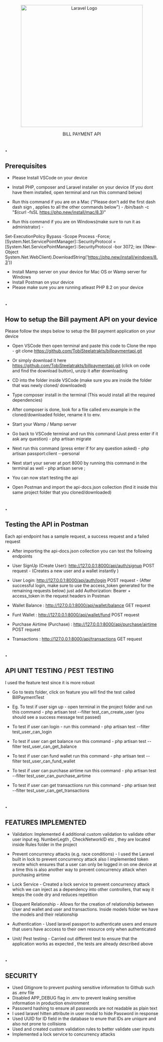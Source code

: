 <p align="center"><a href="https://laravel.com" target="_blank"><img src="https://raw.githubusercontent.com/laravel/art/master/logo-lockup/5%20SVG/2%20CMYK/1%20Full%20Color/laravel-logolockup-cmyk-red.svg" width="400" alt="Laravel Logo"></a></p>

<p align="center">
 BILL PAYMENT API 
</p>

## .
## Prerequisites
- Please Install VSCode on your device

- Install PHP, composer and Laravel installer on your device (If you dont have them installed, open terminal and run this command below)
- Run this command if you are on a Mac ("Please don't add the first dash dash sign , applies to all the other commands below")  -  /bin/bash -c "$(curl -fsSL https://php.new/install/mac/8.3)"

- Run this command if you are on Windows(make sure to run it as administrator) -  

Set-ExecutionPolicy Bypass -Scope Process -Force; [System.Net.ServicePointManager]::SecurityProtocol = [System.Net.ServicePointManager]::SecurityProtocol -bor 3072; iex ((New-Object System.Net.WebClient).DownloadString('https://php.new/install/windows/8.3'))

- Install Mamp server on your device for Mac OS or Wamp server  for Windows
- Install Postman on your device
- Please make sure you are running atleast PHP 8.2 on your device



## .
## How to setup the Bill payment API on your device

Please follow the steps below to setup the Bill payment application on your device

-  Open VSCode  then open terminal and paste this code to Clone the repo -   git clone https://github.com/TobiSteelatrakts/billpaymentapi.git

- Or simply download it here https://github.com/TobiSteelatrakts/billpaymentapi.git (click on code and find the download button), unzip it after downloading

- CD into the folder inside VSCode (make sure you are inside the folder that was newly cloned/ downloaded)

- Type  composer install in the terminal (This would install all the required dependencies)
- After composer is done,  look for a file called env.example in the cloned/downloaded folder, rename it to env.
- Start your Wamp / Mamp server
- Go back to VSCode terminal and run this command (Just press enter if it ask any question)  -     php artisan migrate
- Next run this command (press enter if for any question asked)  -     php artisan passport:client --personal 
- Next start your server at port 8000 by running this command in the terminal as well - php artisan serve ;

- You can now start testing the api

- Open Postman and import the api-docs.json collection (find it inside this same project folder that you cloned/downloaded)



## .
## Testing the API in Postman

Each api endpoint has a sample request, a success request and a failed request
 
- After importing the api-docs.json collection you can test the following endpoints

- User SignUp (Create User): http://127.0.0.1:8000/api/auth/signup         POST request    - (Creates a new user and  a wallet instantly )
- User Login: http://127.0.0.1:8000/api/auth/login        POST request   -  (After successful login, make sure to use the access_token generated for the remaining requests below) just add Authorization:  Bearer + access_token in the request headers in Postman
- Wallet Balance :     http://127.0.0.1:8000/api/wallet/balance         GET request
- Funt Wallet :      http://127.0.0.1:8000/api/wallet/fund         POST request
- Purchase Airtime (Purchase) :      http://127.0.0.1:8000/api/purchase/airtime         POST request
- Transactions : http://127.0.0.1:8000/api/transactions           GET request




## .
## API UNIT TESTING / PEST TESTING

I used the feature test since it is more robust

- Go to tests folder, click on feature you will find the test called BillPaymentTest

- Eg. To test if user sign up - open terminal in the project folder and run this command  -   php artisan test --filter test_can_create_user           (you should see a success message test passed)

- To test if user can login - run this command -   php artisan test --filter test_user_can_login

- To test if user can get balance run this command -   php artisan test --filter test_user_can_get_balance

- To test if user can fund wallet run this command -   php artisan test --filter test_user_can_fund_wallet

- To test if user can purchase airtime run this command -   php artisan test --filter test_user_can_purchase_airtime

- To test if user can get transactiions run this command -   php artisan test --filter test_user_can_get_transactions

## .
## FEATURES IMPLEMENTED

- Validation: Implemented 4 additional custom validation to validate other user input eg. NumberLegth , CheckNetworkID etc , they are located inside Rules folder in the project

- Prevent concurrency attacks (e.g. race conditions) - I used the Laravel built in lock to prevent concurrency attack also I implemented token revote which ensures that a user can only be logged in on one device at a time this is also another way to prevent concurrency attack when purchasing airtime


- Lock Service -  Created a lock service to prevent concurrency attack which we can inject as a dependency into other controllers, that way it keeps the code dry and reduces repetition


- Eloquent Relationship - Allows for the creation of  relationship between User and wallet and user and transactions. Inside models folder we have the models and their relationship

- Authentication - Used laravel passport to authenticate users and ensure that users have acccess to their own resource only when authenticated

- Unit/ Pest testing - Carried out different test to ensure that the application works as expected , the tests are already described above


## .
## SECURITY

- Used Gitignore to prevent pushing sensitive information to Github such as .env file
- Disabled APP_DEBUG flag in .env to prevent leaking sensitive information in production environment
- Passowrd hashing to ensure all passwords are not readable as plain text
- I used laravel hitten attribute in user modal to hide Password in response
- Used UUID for ID field in the database to enure that IDs are uniqure and also not prone to collisions
- Used and created custom validation rules to better validate user inputs
- Implemented a lock service to concurrency attacks



